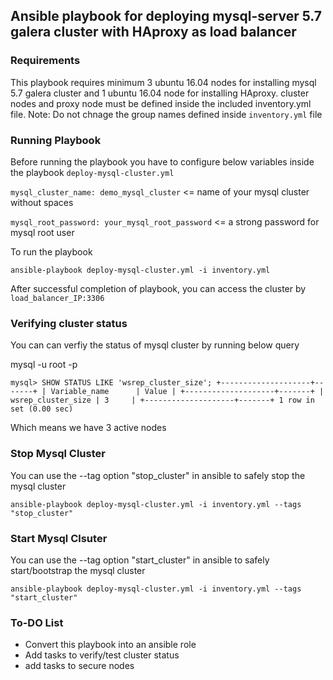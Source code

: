## Ansible playbook for deploying mysql-server 5.7 galera cluster with HAproxy as load balancer

### Requirements

This playbook requires minimum 3 ubuntu 16.04 nodes for installing mysql 5.7 galera cluster and 1 ubuntu 16.04 node for installing HAproxy. cluster nodes and proxy node must be defined inside the included inventory.yml file.
Note: Do not chnage the group names defined inside `inventory.yml` file



### Running Playbook

Before running the playbook you have to configure below variables inside the playbook `deploy-mysql-cluster.yml`

`mysql_cluster_name: demo_mysql_cluster`  <= name of your mysql cluster without spaces 

`mysql_root_password: your_mysql_root_password` <= a strong password for mysql root user

To run the playbook 

`ansible-playbook deploy-mysql-cluster.yml -i inventory.yml`

After successful completion of playbook, you can access the cluster by `load_balancer_IP:3306`

### Verifying cluster status

You can can verfiy the status of mysql cluster by running below query   

mysql -u root -p 

`mysql> SHOW STATUS LIKE 'wsrep_cluster_size';
+--------------------+-------+
| Variable_name      | Value |
+--------------------+-------+
| wsrep_cluster_size | 3     |
+--------------------+-------+
1 row in set (0.00 sec)`

Which means we have 3 active nodes 
 

### Stop Mysql Cluster

You can use the --tag option "stop_cluster" in ansible to safely stop the mysql cluster

`ansible-playbook deploy-mysql-cluster.yml -i inventory.yml --tags "stop_cluster"`

### Start Mysql Clsuter


You can use the --tag option "start_cluster" in ansible to safely start/bootstrap the mysql cluster

`ansible-playbook deploy-mysql-cluster.yml -i inventory.yml --tags "start_cluster"`


### To-DO List

* Convert this playbook into an ansible role
* Add tasks to verify/test cluster status 
* add tasks to secure nodes
